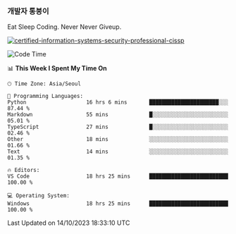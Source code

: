### 개발자 통붕이
Eat Sleep Coding.
Never Never Giveup.

[![certified-information-systems-security-professional-cissp](https://user-images.githubusercontent.com/44606727/157613689-acd84ec6-5f8f-4e79-89d9-a8d51f033634.png)](https://www.credly.com/badges/f394a010-85a0-450b-9136-8043af01d71c/public_url)

<!--START_SECTION:waka-->
![Code Time](http://img.shields.io/badge/Code%20Time-1%2C946%20hrs%2017%20mins-blue)

📊 **This Week I Spent My Time On** 

```text
🕑︎ Time Zone: Asia/Seoul

💬 Programming Languages: 
Python                   16 hrs 6 mins       ██████████████████████░░░   87.44 % 
Markdown                 55 mins             █░░░░░░░░░░░░░░░░░░░░░░░░   05.01 % 
TypeScript               27 mins             █░░░░░░░░░░░░░░░░░░░░░░░░   02.46 % 
Other                    18 mins             ░░░░░░░░░░░░░░░░░░░░░░░░░   01.66 % 
Text                     14 mins             ░░░░░░░░░░░░░░░░░░░░░░░░░   01.35 % 

🔥 Editors: 
VS Code                  18 hrs 25 mins      █████████████████████████   100.00 % 

💻 Operating System: 
Windows                  18 hrs 25 mins      █████████████████████████   100.00 % 
```


 Last Updated on 14/10/2023 18:33:10 UTC
<!--END_SECTION:waka-->
